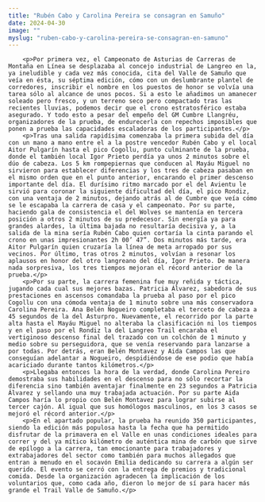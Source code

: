 ```yaml
---
title: "Rubén Cabo y Carolina Pereira se consagran en Samuño"
date: 2024-04-30
image: ""
myslug: "ruben-cabo-y-carolina-pereira-se-consagran-en-samuno"
---
```


		<p>Por primera vez, el Campeonato de Asturias de Carreras de Montaña en Línea se desplazaba al concejo industrial de Langreo en la, ya ineludible y cada vez más conocida, cita del Valle de Samuño que veía en ésta, su séptima edición, cómo con un deslumbrante plantel de corredores, inscribir el nombre en los puestos de honor se volvía una tarea sólo al alcance de unos pocos. Si a esto le añadimos un amanecer soleado pero fresco, y un terreno seco pero compactado tras las recientes lluvias, podemos decir que el crono estratosférico estaba asegurado. Y todo esto a pesar del empeño del GM Cumbre Llangréu, organizadores de la prueba, de endurecerla con repechos imposibles que ponen a prueba las capacidades escaladoras de los participantes.</p>
		<p>Tras una salida rapidísima comenzaba la primera subida del día con un mano a mano entre el a la postre vencedor Rubén Cabo y el local Aitor Pulgarín hasta el pico Cogollu, punto culminante de la prueba, donde el también local Igor Prieto perdía ya unos 2 minutos sobre el dúo de cabeza. Los 5 km rompepiernas que conducen al Mayáu Miguel no sirvieron para establecer diferencias y los tres de cabeza pasaban en el mismo orden que en el punto anterior, encarando el primer descenso importante del día. El durísimo ritmo marcado por el del Avientu le sirvió para coronar la siguiente dificultad del día, el pico Rondiz, con una ventaja de 2 minutos, dejando atrás al de Cumbre que veía cómo se le escapaba la carrera de casa y el campeonato. Por su parte, haciendo gala de consistencia el del Wolves se mantenía en tercera posición a otros 2 minutos de su predecesor. Sin energía ya para grandes alardes, la última bajada no resultaría decisiva y, a la salida de la mina sería Rubén Cabo quien cortaría la cinta parando el crono en unas impresionantes 2h 00’ 47”. Dos minutos más tarde, era Aitor Pulgarín quien cruzaría la línea de meta arropado por sus vecinos. Por último, tras otros 2 minutos, volvían a resonar los aplausos en honor del otro langreano del día, Igor Prieto. De manera nada sorpresiva, los tres tiempos mejoran el récord anterior de la prueba.</p>
		<p>Por su parte, la carrera femenina fue muy reñida y táctica, jugando cada cual sus mejores bazas. Patricia Álvarez, sabedora de sus prestaciones en ascensos comandaba la prueba al paso por el pico Cogollu con una cómoda ventaja de 1 minuto sobre una más conservadora Carolina Pereira. Ana Belén Nogueiro completaba el terceto de cabeza a 45 segundos de la del Asturpro. Nuevamente, el recorrido por la parte alta hasta el Mayáu Miguel no alteraba la clasificación ni los tiempos y en el paso por el Rondiz la del Langreo Trail encaraba el vertiginoso descenso final del trazado con un colchón de 1 minuto y medio sobre su perseguidora, que se venía reservando para lanzarse a por todas. Por detrás, eran Belén Montavez y Aida Campos las que conseguían adelantar a Nogueiro, despidiéndose de ese podio que había acariciado durante tantos kilómetros.</p>
		<p>Llegaba entonces la hora de la verdad, donde Carolina Pereiro demostraba sus habilidades en el descenso para no sólo recortar la diferencia sino también aventajar finalmente en 23 segundos a Patricia Álvarez y sellando una muy trabajada actuación. Por su parte Aida Campos haría lo propio con Belén Montavez para lograr subirse al tercer cajón. Al igual que sus homólogos masculinos, en los 3 casos se mejoró el récord anterior.</p>	
		<p>En el apartado popular, la prueba ha reunido 350 participantes, siendo la edición más populosa hasta la fecha que ha permitido disfrutar de la primavera en el Valle en unas condiciones ideales para correr y del ya mítico kilómetro de auténtica mina de carbón que sirve de epílogo a la carrera, tan emocionante para trabajadores y extrabajadores del sector como también para muchos allegados que entran a menudo en el socavón Emilia dedicando su carrera a algún ser querido. El evento se cerró con la entrega de premios y tradicional comida. Desde la organización agradecen la implicación de los voluntarios que, como cada año, dieron lo mejor de sí para hacer más grande el Trail Valle de Samuño.</p>